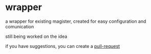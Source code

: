 # wrapper
a wrapper for existing magister, created for easy configuration and comunication

still being worked on the idea

if you have suggestions, you can create a [pull-request](https://github.com/magister-plus-plus/wrapper/pulls)
